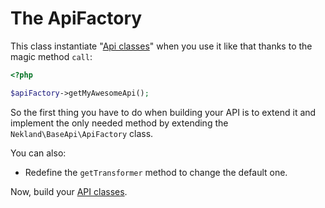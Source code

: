 The ApiFactory
==============

This class instantiate "[Api classes](api_classes.md)" when you use it like that thanks to the magic method `call`:

```php
<?php

$apiFactory->getMyAwesomeApi();
```

So the first thing you have to do when building your API is to extend it and implement the only needed method by extending the `Nekland\BaseApi\ApiFactory` class.

You can also:

* Redefine the `getTransformer` method to change the default one.

Now, build your [API classes](api_classes.md).
